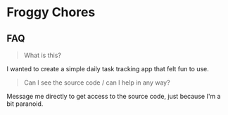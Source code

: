 # Froggy Chores

## FAQ
> What is this?

I wanted to create a simple daily task tracking app that felt fun to use.

> Can I see the source code / can I help in any way?

Message me directly to get access to the source code, just because I'm a bit paranoid.

